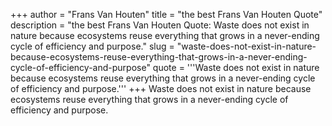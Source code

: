 +++
author = "Frans Van Houten"
title = "the best Frans Van Houten Quote"
description = "the best Frans Van Houten Quote: Waste does not exist in nature because ecosystems reuse everything that grows in a never-ending cycle of efficiency and purpose."
slug = "waste-does-not-exist-in-nature-because-ecosystems-reuse-everything-that-grows-in-a-never-ending-cycle-of-efficiency-and-purpose"
quote = '''Waste does not exist in nature because ecosystems reuse everything that grows in a never-ending cycle of efficiency and purpose.'''
+++
Waste does not exist in nature because ecosystems reuse everything that grows in a never-ending cycle of efficiency and purpose.

